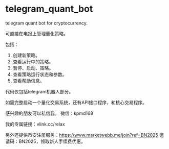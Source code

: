 # telegram_quant_bot
telegram quant bot for cryptocurrency.


可直接在电报上管理量化策略。

包括：
1. 创建新策略。
2. 查看运行中的策略。
3. 暂停、启动、策略。
4. 查看策略运行状态和参数。
5. 查看帮助信息。

代码仅包括telegram机器人部分。

如需完整启动一个量化交易系统，还有API接口程序，和核心交易程序。

感兴趣的朋友可以私信我。
微信：kpmd168

我的专属链接：vlink.cc/relax

另外还提供币安注册服务：https://www.marketwebb.me/join?ref=BN2025
邀请码：BN2025，领取新人手续费优惠。
